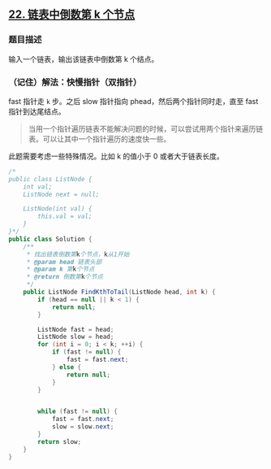 ## [22. 链表中倒数第 k 个节点](https://leetcode.cn/problems/lian-biao-zhong-dao-shu-di-kge-jie-dian-lcof/)

### 题目描述

输入一个链表，输出该链表中倒数第 k 个结点。

### （记住）解法：快慢指针（双指针）
fast 指针走 `k` 步。之后 slow 指针指向 phead，然后两个指针同时走，直至 fast 指针到达尾结点。

> 当用一个指针遍历链表不能解决问题的时候，可以尝试用两个指针来遍历链表。可以让其中一个指针遍历的速度快一些。

此题需要考虑一些特殊情况。比如 k 的值小于 0 或者大于链表长度。

```java
/*
public class ListNode {
    int val;
    ListNode next = null;

    ListNode(int val) {
        this.val = val;
    }
}*/
public class Solution {
    /**
     * 找出链表倒数第k个节点，k从1开始
     * @param head 链表头部
     * @param k 第k个节点
     * @return 倒数第k个节点
     */
    public ListNode FindKthToTail(ListNode head, int k) {
        if (head == null || k < 1) {
            return null;
        }

        ListNode fast = head;
        ListNode slow = head;
        for (int i = 0; i < k; ++i) {
            if (fast != null) {
                fast = fast.next;
            } else {
                return null;
            }
        }


        while (fast != null) {
            fast = fast.next;
            slow = slow.next;
        }
        return slow;
    }
}
```